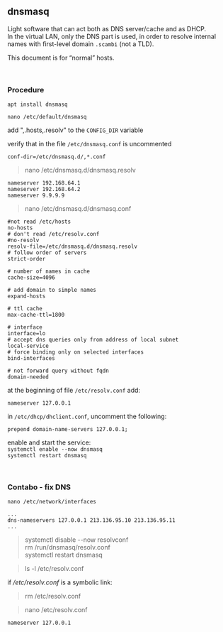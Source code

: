## dnsmasq

Light software that can act both as DNS server/cache and as DHCP.  
In the virtual LAN, only the DNS part is used, in order to resolve internal names with first-level domain `.scambi` (not a TLD).

This document is for “normal” hosts.

<br>

### Procedure 

`apt install dnsmasq`

`nano /etc/default/dnsmasq`

add ",.hosts,.resolv" to the `CONFIG_DIR` variable

verify that in the file `/etc/dnsmasq.conf` is uncommented

    conf-dir=/etc/dnsmasq.d/,*.conf


>nano /etc/dnsmasq.d/dnsmasq.resolv

    nameserver 192.168.64.1
    nameserver 192.168.64.2
    nameserver 9.9.9.9

>nano /etc/dnsmasq.d/dnsmasq.conf

    #not read /etc/hosts
    no-hosts
    # don't read /etc/resolv.conf
    #no-resolv
    resolv-file=/etc/dnsmasq.d/dnsmasq.resolv
    # follow order of servers
    strict-order

    # number of names in cache
    cache-size=4096

    # add domain to simple names
    expand-hosts

    # ttl cache
    max-cache-ttl=1800

    # interface
    interface=lo
    # accept dns queries only from address of local subnet
    local-service
    # force binding only on selected interfaces
    bind-interfaces

    # not forward query without fqdn
    domain-needed

at the beginning of file `/etc/resolv.conf` add:

    nameserver 127.0.0.1

in `/etc/dhcp/dhclient.conf`, uncomment the following:

    prepend domain-name-servers 127.0.0.1;

enable and start the service:  
`systemctl enable --now dnsmasq`  
`systemctl restart dnsmasq`

<br />

### Contabo - fix DNS

`nano /etc/network/interfaces`

    ...
    dns-nameservers 127.0.0.1 213.136.95.10 213.136.95.11
    ...

>systemctl disable --now resolvconf  
>rm /run/dnsmasq/resolv.conf  
>systemctl restart dnsmasq

>ls -l /etc/resolv.conf

if */etc/resolv.conf* is a symbolic link:
>rm /etc/resolv.conf

>nano /etc/resolv.conf

    nameserver 127.0.0.1
